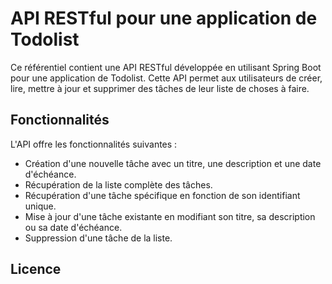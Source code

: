 # API RESTful pour une application de Todolist

Ce référentiel contient une API RESTful développée en utilisant Spring Boot pour une application de Todolist. Cette API permet aux utilisateurs de créer, lire, mettre à jour et supprimer des tâches de leur liste de choses à faire.

## Fonctionnalités

L'API offre les fonctionnalités suivantes :

- Création d'une nouvelle tâche avec un titre, une description et une date d'échéance.
- Récupération de la liste complète des tâches.
- Récupération d'une tâche spécifique en fonction de son identifiant unique.
- Mise à jour d'une tâche existante en modifiant son titre, sa description ou sa date d'échéance.
- Suppression d'une tâche de la liste.

## Licence


